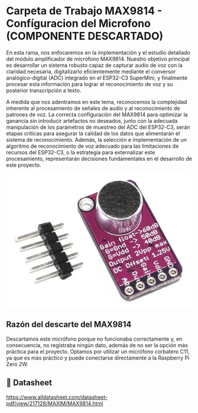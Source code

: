 # Carpeta de Trabajo MAX9814 - Confíguracion del Microfono (COMPONENTE DESCARTADO)

En esta rama, nos enfocaremos en la implementación y el estudio detallado del módulo amplificador de micrófono MAX9814. Nuestro objetivo principal es desarrollar un sistema robusto capaz de capturar audio de voz con la claridad necesaria, digitalizarlo eficientemente mediante el conversor analógico-digital (ADC) integrado en el ESP32-C3 SuperMini, y finalmente procesar esta información para lograr el reconocimiento de voz y su posterior transcripción a texto.

A medida que nos adentramos en este tema, reconocemos la complejidad inherente al procesamiento de señales de audio y al reconocimiento de patrones de voz. La correcta configuración del MAX9814 para optimizar la ganancia sin introducir artefactos no deseados, junto con la adecuada manipulación de los parámetros de muestreo del ADC del ESP32-C3, serán etapas críticas para asegurar la calidad de los datos que alimentarán el sistema de reconocimiento. Además, la selección e implementación de un algoritmo de reconocimiento de voz adecuado para las limitaciones de recursos del ESP32-C3, o la estrategia para externalizar este procesamiento, representarán decisiones fundamentales en el desarrollo de este proyecto.

![](MAX9814.webp)

## Razón del descarte del MAX9814

Descartamos este micrófono porque no funcionaba correctamente y, en consecuencia, no registraba ningún dato, además de no ser la opción más práctica para el proyecto. Optamos por utilizar un micrófono corbatero C11, ya que es más práctico y puede conectarse directamente a la Raspberry Pi Zero 2W.

## 🔗 Datasheet
https://www.alldatasheet.com/datasheet-pdf/view/217128/MAXIM/MAX9814.html
